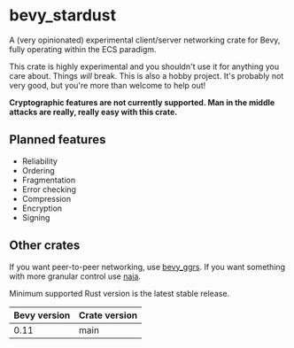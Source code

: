 # bevy_stardust
A (very opinionated) experimental client/server networking crate for Bevy, fully operating within the ECS paradigm.

This crate is highly experimental and you shouldn't use it for anything you care about. Things *will* break.
This is also a hobby project. It's probably not very good, but you're more than welcome to help out!

**Cryptographic features are not currently supported. Man in the middle attacks are really, really easy with this crate.**

## Planned features
- Reliability
- Ordering
- Fragmentation
- Error checking
- Compression
- Encryption
- Signing

## Other crates

If you want peer-to-peer networking, use [bevy_ggrs](https://github.com/gschup/bevy_ggrs). If you want something with more granular control use [naia](https://github.com/naia-lib/naia).

Minimum supported Rust version is the latest stable release.

| Bevy version | Crate version |
| ------------ | ------------- |
| 0.11         | main          |
